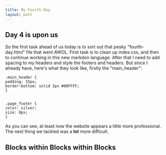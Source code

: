 ```yaml
---
title: My Fourth Day
layout: post
---
```


## Day 4 is upon us

So the first task ahead of us today is to sort out that pesky "fourth-day.html" file that went AWOL. First task is to clean up index.css, and then to continue working in this new
markdon language. After that I need to add spacing to my headers and style the footers and headers. But since I already have, here's what they look like, firstly the "main_header":

    .main_header {
    padding: 15px;
    border-bottom: solid 3px #00FFFF;
    }


    .page_footer {
    color: silver;
    size: 8px;
    }

As you can see, at least now the website appears a little more professional. The next thing we tackled was a <b>lot</b> more difficult.


## Blocks within Blocks within Blocks

